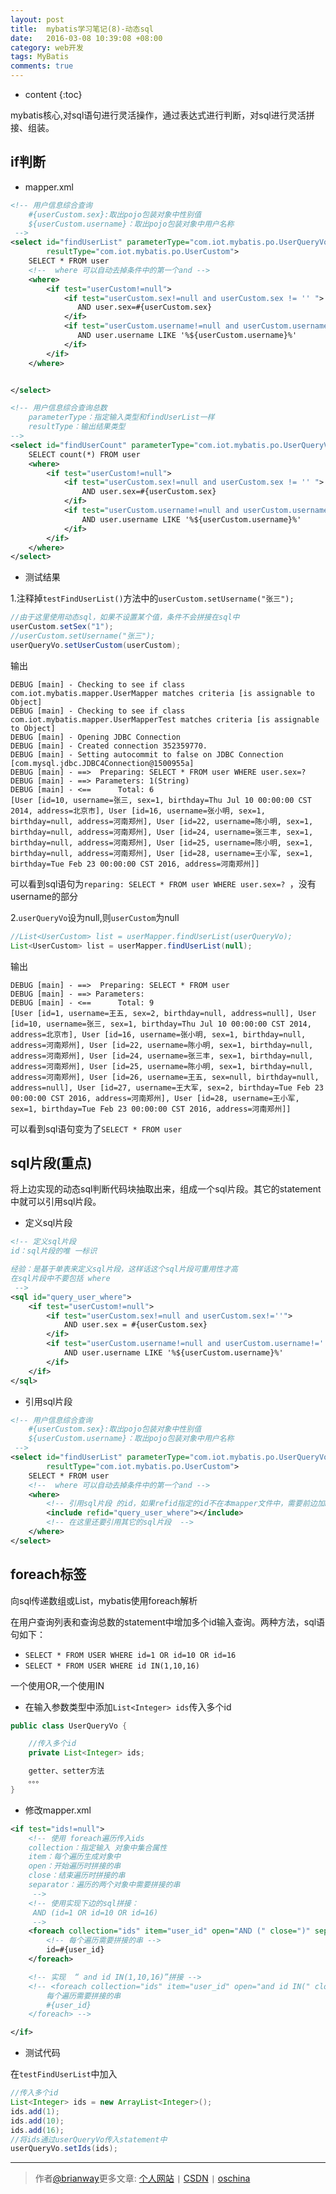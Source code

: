 ```yaml
---
layout: post
title:  mybatis学习笔记(8)-动态sql
date:   2016-03-08 10:39:08 +08:00
category: web开发
tags: MyBatis
comments: true
---
```


* content
{:toc}

mybatis核心,对sql语句进行灵活操作，通过表达式进行判断，对sql进行灵活拼接、组装。




## if判断

- mapper.xml

```xml
<!-- 用户信息综合查询
    #{userCustom.sex}:取出pojo包装对象中性别值
    ${userCustom.username}：取出pojo包装对象中用户名称
 -->
<select id="findUserList" parameterType="com.iot.mybatis.po.UserQueryVo"
        resultType="com.iot.mybatis.po.UserCustom">
    SELECT * FROM user
    <!--  where 可以自动去掉条件中的第一个and -->
    <where>
        <if test="userCustom!=null">
            <if test="userCustom.sex!=null and userCustom.sex != '' ">
               AND user.sex=#{userCustom.sex}
            </if>
            <if test="userCustom.username!=null and userCustom.username != '' ">
               AND user.username LIKE '%${userCustom.username}%'
            </if>
        </if>
    </where>


</select>

<!-- 用户信息综合查询总数
    parameterType：指定输入类型和findUserList一样
    resultType：输出结果类型
-->
<select id="findUserCount" parameterType="com.iot.mybatis.po.UserQueryVo" resultType="int">
    SELECT count(*) FROM user
    <where>
        <if test="userCustom!=null">
            <if test="userCustom.sex!=null and userCustom.sex != '' ">
                AND user.sex=#{userCustom.sex}
            </if>
            <if test="userCustom.username!=null and userCustom.username != '' ">
                AND user.username LIKE '%${userCustom.username}%'
            </if>
        </if>
    </where>
</select>

```

- 测试结果

1.注释掉`testFindUserList()`方法中的`userCustom.setUsername("张三");`


```java
//由于这里使用动态sql，如果不设置某个值，条件不会拼接在sql中
userCustom.setSex("1");
//userCustom.setUsername("张三");
userQueryVo.setUserCustom(userCustom);
```

输出

```
DEBUG [main] - Checking to see if class com.iot.mybatis.mapper.UserMapper matches criteria [is assignable to Object]
DEBUG [main] - Checking to see if class com.iot.mybatis.mapper.UserMapperTest matches criteria [is assignable to Object]
DEBUG [main] - Opening JDBC Connection
DEBUG [main] - Created connection 352359770.
DEBUG [main] - Setting autocommit to false on JDBC Connection [com.mysql.jdbc.JDBC4Connection@1500955a]
DEBUG [main] - ==>  Preparing: SELECT * FROM user WHERE user.sex=?
DEBUG [main] - ==> Parameters: 1(String)
DEBUG [main] - <==      Total: 6
[User [id=10, username=张三, sex=1, birthday=Thu Jul 10 00:00:00 CST 2014, address=北京市], User [id=16, username=张小明, sex=1, birthday=null, address=河南郑州], User [id=22, username=陈小明, sex=1, birthday=null, address=河南郑州], User [id=24, username=张三丰, sex=1, birthday=null, address=河南郑州], User [id=25, username=陈小明, sex=1, birthday=null, address=河南郑州], User [id=28, username=王小军, sex=1, birthday=Tue Feb 23 00:00:00 CST 2016, address=河南郑州]]
```

可以看到sql语句为`reparing: SELECT * FROM user WHERE user.sex=? `，没有username的部分


2.`userQueryVo`设为null,则`userCustom`为null

```java
//List<UserCustom> list = userMapper.findUserList(userQueryVo);
List<UserCustom> list = userMapper.findUserList(null);
```

输出

```
DEBUG [main] - ==>  Preparing: SELECT * FROM user
DEBUG [main] - ==> Parameters:
DEBUG [main] - <==      Total: 9
[User [id=1, username=王五, sex=2, birthday=null, address=null], User [id=10, username=张三, sex=1, birthday=Thu Jul 10 00:00:00 CST 2014, address=北京市], User [id=16, username=张小明, sex=1, birthday=null, address=河南郑州], User [id=22, username=陈小明, sex=1, birthday=null, address=河南郑州], User [id=24, username=张三丰, sex=1, birthday=null, address=河南郑州], User [id=25, username=陈小明, sex=1, birthday=null, address=河南郑州], User [id=26, username=王五, sex=null, birthday=null, address=null], User [id=27, username=王大军, sex=2, birthday=Tue Feb 23 00:00:00 CST 2016, address=河南郑州], User [id=28, username=王小军, sex=1, birthday=Tue Feb 23 00:00:00 CST 2016, address=河南郑州]]

```

可以看到sql语句变为了`SELECT * FROM user`


## sql片段(重点)

将上边实现的动态sql判断代码块抽取出来，组成一个sql片段。其它的statement中就可以引用sql片段。


- 定义sql片段

```xml
<!-- 定义sql片段
id：sql片段的唯 一标识

经验：是基于单表来定义sql片段，这样话这个sql片段可重用性才高
在sql片段中不要包括 where
 -->
<sql id="query_user_where">
    <if test="userCustom!=null">
        <if test="userCustom.sex!=null and userCustom.sex!=''">
            AND user.sex = #{userCustom.sex}
        </if>
        <if test="userCustom.username!=null and userCustom.username!=''">
            AND user.username LIKE '%${userCustom.username}%'
        </if>
    </if>
</sql>
```

- 引用sql片段

```xml
<!-- 用户信息综合查询
    #{userCustom.sex}:取出pojo包装对象中性别值
    ${userCustom.username}：取出pojo包装对象中用户名称
 -->
<select id="findUserList" parameterType="com.iot.mybatis.po.UserQueryVo"
        resultType="com.iot.mybatis.po.UserCustom">
    SELECT * FROM user
    <!--  where 可以自动去掉条件中的第一个and -->
    <where>
        <!-- 引用sql片段 的id，如果refid指定的id不在本mapper文件中，需要前边加namespace -->
        <include refid="query_user_where"></include>
        <!-- 在这里还要引用其它的sql片段  -->
    </where>
</select>
```

## foreach标签

向sql传递数组或List，mybatis使用foreach解析

在用户查询列表和查询总数的statement中增加多个id输入查询。两种方法，sql语句如下：

- `SELECT * FROM USER WHERE id=1 OR id=10 OR id=16`
- `SELECT * FROM USER WHERE id IN(1,10,16)`

一个使用OR,一个使用IN


- 在输入参数类型中添加`List<Integer> ids`传入多个id

```java
public class UserQueryVo {

    //传入多个id
    private List<Integer> ids;

    getter、setter方法
    。。。
}
```

- 修改mapper.xml

```xml
<if test="ids!=null">
    <!-- 使用 foreach遍历传入ids
    collection：指定输入 对象中集合属性
    item：每个遍历生成对象中
    open：开始遍历时拼接的串
    close：结束遍历时拼接的串
    separator：遍历的两个对象中需要拼接的串
     -->
    <!-- 使用实现下边的sql拼接：
     AND (id=1 OR id=10 OR id=16)
     -->
    <foreach collection="ids" item="user_id" open="AND (" close=")" separator="or">
        <!-- 每个遍历需要拼接的串 -->
        id=#{user_id}
    </foreach>

    <!-- 实现  “ and id IN(1,10,16)”拼接 -->
    <!-- <foreach collection="ids" item="user_id" open="and id IN(" close=")" separator=",">
        每个遍历需要拼接的串
        #{user_id}
    </foreach> -->

</if>
```


- 测试代码

在`testFindUserList`中加入

```java
//传入多个id
List<Integer> ids = new ArrayList<Integer>();
ids.add(1);
ids.add(10);
ids.add(16);
//将ids通过userQueryVo传入statement中
userQueryVo.setIds(ids);
```




----

> 作者[@brianway](http://brianway.github.io/)更多文章: [个人网站](http://brianway.github.io/) `|` [CSDN](http://blog.csdn.net/h3243212/) `|` [oschina](http://my.oschina.net/brianway)
